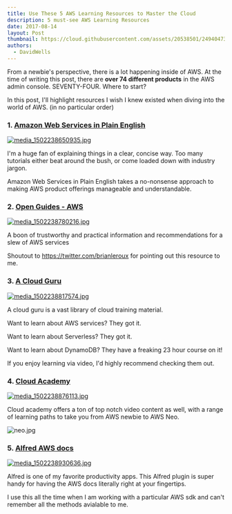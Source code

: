 ```yaml
---
title: Use These 5 AWS Learning Resources to Master the Cloud
description: 5 must-see AWS Learning Resources
date: 2017-08-14
layout: Post
thumbnail: https://cloud.githubusercontent.com/assets/20538501/24940473/2bdb229a-1ef8-11e7-9e8d-8f75b5461748.png
authors:
  - DavidWells
---
```


From a newbie's perspective, there is a lot happening inside of AWS. At the time of writing this post, there are **over 74 different products** in the AWS admin console. SEVENTY-FOUR. Where to start?

In this post, I'll highlight resources I wish I knew existed when diving into the world of AWS. (in no particular order)

### 1. [Amazon Web Services in Plain English](https://www.expeditedssl.com/aws-in-plain-english)

[![](https://s3-us-west-2.amazonaws.com/assets.site.serverless.com/blog/aws-resources-post/media_1502238650935.jpg "media_1502238650935.jpg")](https://www.expeditedssl.com/aws-in-plain-english)

I'm a huge fan of explaining things in a clear, concise way. Too many tutorials either beat around the bush, or come loaded down with industry jargon.

Amazon Web Services in Plain English takes a no-nonsense approach to making AWS product offerings manageable and understandable.

### 2. [Open Guides - AWS](https://github.com/open-guides/og-aws)

[![](https://s3-us-west-2.amazonaws.com/assets.site.serverless.com/blog/aws-resources-post/media_1502238780216.jpg "media_1502238780216.jpg")](https://github.com/open-guides/og-aws)

A boon of trustworthy and practical information and recommendations for a slew of AWS services

Shoutout to https://twitter.com/brianleroux for pointing out this resource to me.

### 3. [A Cloud Guru](https://acloud.guru/)

[![](https://s3-us-west-2.amazonaws.com/assets.site.serverless.com/blog/aws-resources-post/media_1502238817574.jpg "media_1502238817574.jpg")](https://acloud.guru/)

A cloud guru is a vast library of cloud training material.

Want to learn about AWS services? They got it.

Want to learn about Serverless? They got it.

Want to learn about DynamoDB? They have a freaking 23 hour course on it!

If you enjoy learning via video, I'd highly recommend checking them out.

### 4. [Cloud Academy](https://cloudacademy.com/learning-paths/)

[![](https://s3-us-west-2.amazonaws.com/assets.site.serverless.com/blog/aws-resources-post/media_1502238876113.jpg "media_1502238876113.jpg")](https://cloudacademy.com/learning-paths/)

Cloud academy offers a ton of top notch video content as well, with a range of learning paths to take you from AWS newbie to AWS Neo.

![](https://s3-us-west-2.amazonaws.com/assets.blog.serverless.com/5+AWS+Resources+post/neo.jpg "neo.jpg")

### 5. [Alfred AWS docs](https://github.com/SamVerschueren/alfred-aws)

[![](https://s3-us-west-2.amazonaws.com/assets.site.serverless.com/blog/aws-resources-post/media_1502238930636.jpg "media_1502238930636.jpg")](https://github.com/SamVerschueren/alfred-aws)

Alfred is one of my favorite productivity apps. This Alfred plugin is super handy for having the AWS docs literally right at your fingertips.

I use this all the time when I am working with a particular AWS sdk and can't remember all the methods avialable to me.
